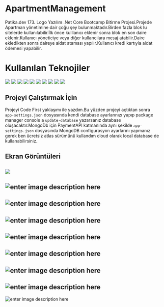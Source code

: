 ﻿# ApartmentManagement

Patika.dev 173. Logo Yazılım .Net Core Bootcamp Bitirme Projesi.Projede Apartman yönetimine dair çoğu şey bulunmaktadır.Birden fazla blok lu sitelerde kullanılabilir.İlk önce kulllanıcı eklenir sonra blok en son daire eklenir.Kullanıcı yöneticiye  veya diğer kullancılara mesaj atabilir.Daire ekledikten sonra daireye aidat ataması yapılır.Kullanıcı kredi kartıyla aidat ödemesi yapabilir.


# Kullanılan Teknojiler

![](https://img.shields.io/badge/Git-E34F26?style=for-the-badge&logo=git&logoColor=white) ![](https://img.shields.io/badge/CSS3-1572B6?style=for-the-badge&logo=css3&logoColor=white) ![](https://img.shields.io/badge/JavaScript-323330?style=for-the-badge&logo=javascript&logoColor=F7DF1E)  ![](https://img.shields.io/badge/Bootstrap-563D7C?style=for-the-badge&logo=bootstrap&logoColor=white)   ![](https://img.shields.io/badge/.NET-5C2D91?style=for-the-badge&logo=.net&logoColor=white) 
 ![](https://img.shields.io/badge/HTML5-E34F26?style=for-the-badge&logo=html5&logoColor=white)  ![](https://camo.githubusercontent.com/72e92f69f36703548704a9eeda2a9889c2756b5e08f01a9aec6e658c148d014e/68747470733a2f2f696d672e736869656c64732e696f2f62616467652f4d6f6e676f44422d3445413934423f7374796c653d666f722d7468652d6261646765266c6f676f3d6d6f6e676f6462266c6f676f436f6c6f723d7768697465) ![](https://camo.githubusercontent.com/154b109392c658875e8ae5fd94e79ab62f82341149424efc8eb0c1e59821725a/68747470733a2f2f696d672e736869656c64732e696f2f62616467652f4d6963726f736f66745f53514c5f5365727665722d4343323932373f7374796c653d666f722d7468652d6261646765266c6f676f3d6d6963726f736f66742d73716c2d736572766572266c6f676f436f6c6f723d7768697465) ![](https://camo.githubusercontent.com/c78258a250a9f24949bfd1bbf22418bb8863a618d6dfae4c634d62e259232852/68747470733a2f2f696d672e736869656c64732e696f2f62616467652f2d456e746974794672616d65776f726b2d3543324439313f7374796c653d666c6174266c6f676f3d2e6e6574266c6f676f436f6c6f723d7768697465)
 ![](https://camo.githubusercontent.com/0a8c6ffd2805c602ea7ed59d2dd6e0e7211430782358acd807171aeefe64bed5/68747470733a2f2f696d672e736869656c64732e696f2f62616467652f2d466c75656e7456616c69646174696f6e2d4343323932373f7374796c653d666c61742d737175617265266c6f676f3d2e6e6574266c6f676f436f6c6f723d666666666666)  



## Projeyi Çalıştırmak İçin

Projeyi Code First yaklaşımı ile yazdım.Bu yüzden projeyi açtıktan sonra `app-settings.json` dosyasında kendi database ayarlarınızı yapıp package manager console a 
`update-database` yazarsanız database oluşacaktır.MongoDb için PaymentAPI katmanında aynı şekilde `app-settings.json` dosyasında MongoDB configurasyon ayarlarını yapmanız gerek ben ücretsiz atlas sürümünü kullandım cloud olarak local database de kullanabilirsiniz.

## Ekran Görüntüleri

![](https://lh3.googleusercontent.com/TGfIoDfRl85cdeZbN7JlWMX6XIrk5dkZZXKpGaROL2yjm79S0h-319EGH3YGIGGNmI_s8drivHIlZesXIoKSYscr1D15Fh6Doym14I6c8lcRwBx6zXXtTSTB4MjuVQH9XE1L-R80V6p5KTvIY3Wui8U5uGM-q69nxCNvj1t-SCUtF8LJfp7nmFhMsjlZ3ab_ssHo-zeJNDXFnieAOxmWq67sC6Ra6ZAPjS2xgBjEQFKurk_kORQEPk7GVTpLRuVjS-HlKoRdAJsEIJmQ22imIHinlCJyVK1u5vSuGrguAftRRpRjJ5hQH3PRHCnTex5-1vqko6JDRsB3M1r_Hv6S8SeJMnIOXtwME6s8rtrlHP1BPcdExcvXZ-rWvFynmeO0lSal12vQfMk4RuiO-nxrNWaQ064QvPZquhVLhIXrlXnHPFpo4EnFYuy42EKmUKzV34P_w4O5gUCIfrge9D0_94O4VSHsosv7opkAVdgnk4Z-DwdAhHQntNaaTreWydrl4Ke4BTdE0IM46YlfQtPy7GuljY-MvoNfp6dETBIFcf_NyEbuazGwbCjp1ogRe7WiAhhJdqd_qw_UR6ZzhIgkWIXCx0Zbfr1hOfDmOewQofgqjKujLaV1bSMqzVIKKkvjOWW7kuV1e7LGHEBAwhNGT9dSxQHpMMcKR1YF5nUoFIen9TFQu_IvsQpYA2d2CGFz9ZZ1rqB8skAnJZIQ20h574yCNn-X0qfGglSbrHYXwxeJdw7D-AU=w1919-h870-no?authuser=0)
-
![enter image description here](https://lh3.googleusercontent.com/dUzbq-DNTOu6HIuh9Kir8dg9C4OciwhMkrWuTEgDSXtHzoEBhXafOtjDVUqbxruG-CXianVNKj9AzNI_zVaBTTeI0qxMX4NkcOVqX3WNeD4wWkiquSSblf4D3pxWiNXaSan4439E8tWHlMc0j7TX1Ug2pCCwkOekDrHHU6A_G1PgxlCaW_5ZUqRjBejVLgzZZlSZEz4Fbb6en5JblcOujbdmEq7YQNvtzxUeiIhGEj0WVSvFPZPKcenPojIaVCTP3tOsJHNwnEkgMN5cYp0e7nF9bhIH3xrN5Mt3W5aS43Lr_wq-s5HIFCPDYDivvahHEW-Jjk9ExxCndbE-eqG1SneydVt9LOzmQmm88qTMDQCeeqRwvZMtcH0Ll6bWcfSzF8GFEDEzO00EoInRFvtNJOKxhtByBjBxMDnProNLrefSOyVpe2p1vk2ftiTIaiBBi8l_ZOCPOhbvEr3RWd6wXY06Rouf271Vxmn4X65Oq3aHohpYmS5uu-RJyb_wJpmcvh-8Rig2NjTTSqiIU1SjpemzUIGWZOafxGwKrb2Pk9xcOgF8viUzJBEn4-QcdqxHZOiF-0lmnpguulc41RBcGYbH4eBhy6yIPVEKBZ2fx2jX3YDqZUSmZxKRI49MOaWH3xohDhf1vHtHzyLfl6fU8jpq6kBSmMM3aqrQJdci4XUTuuI-z476urJSg-cGtCtJXPYRyGuIQ0pRndy6fx0KHJs8DBpxBmndzgS4a6EClOk3g9pZvZA=w1920-h871-no?authuser=0)
-
![enter image description here](https://lh3.googleusercontent.com/mcxe-MFQAuJSC6TF0s9PosprYymR6N2UtAH1wRq8GUVv64kmS6nKwOUuauuM_z-DbuTtt349LObW5HYDJevB8xKplWFy3QFuijfQiwYYvNVRn3-8daVikJuBw3hk0t10p98Ee0ltXLnkhp2nxk143t_Vl4WH8rqy9JcuvTDA7XlR3cbPwE2cLsZCvBIOiFdqsw7yXdEcutgFgLmvKTeQDV7pVKSwF_nMtyvRhrCqsVouWDZb44YyFG0wwNm1kTSVeIB9b4ejVSqSdBVlqQPPWPo7j8N6I4jTYHcq3jVZH733NQ5_mYH-UVlGeZwyAArsfKOUHJyleY_3SyU0TuTw_L_KhMp6wKr4udeX8b0nOs8kkXjpFBmnplTwtrGMEK4VxtyF04LqcG3uWP6GlJDDRCxxfzQifCyTpPCdJ03d5ImoTX_rqFzXmrNa4oVgdxfVBRbNVZaDhaBQTekTeXUivaXcJt485KtcNJVjwbmdaO1LDgNgh52jGwib3lkLJX5dXZOr4cSvYex4z35zMrFjHky5QDB44ThzK-P311ArJLHkhN7JwHCyMs3EX8uxtR8QNiZZoVLaBOR2B8Tsy9W6Qp4Pv1xCFEvpGIoidYiIKcWneHwGf3FFDBvd8DRdT1ZBqAVAPaSJycBOb2Z1WnUulanLuSYVMa1h7Zxm3IztqajOOHfTeIr1cFGU7TjYBUvrgBGoCcsdW1C_bJxIv-XN05KUNrgVNG6ZJfy2Yk4_VpdsQBReuQs=w1920-h865-no?authuser=0)
-
![enter image description here](https://lh3.googleusercontent.com/8XbngfsWvSO0XWC21fukVY7JxaeMtzJZ1xLkoyU7bv_ED9NFOwFcIaw3Y38OU74siJehURgtin4pPC0H6QUBWavK_YNMqS6HYrQ-nLGbCz8gnTOfNp4eK0JkNORNTHPtOXBxxhPxH2kfsd1RQLGWBI3-_uCqCQdvV1ZO_Qpoxfs28Ce2-a7DUQcogas7WF_Gj0lM5QLvTNw94kDX-7Kc-qUuZFuSAl553Y4hVtXctOaeJamz2_RVynqL6oaVa9v3pNC8uN3ZHdCOB1LpVr0eyLquuaUVRhCyJkULvPAtmUaC9WR8IkN1wCg-aZSahozyHFlmU5SI-sl-Rexjn7DsdkhMJeDt19qrb8jMoKf8kHnGB5lRkSQu6X9DjbBraT2huGzAE7CFf_QwdEtwXMeUqgAhNNOQN8uAE6CXXR8QPy1YB4ecn43ZqDTzMjG7KDnytOL0ZuTR9UtakzXAMBrENaMXZ0RxzMyddgStwtLiOaSIrzfZ0ts1Jv6fmPe0cqR7GyreyxPVxmpUFFbBz17CHl3FPGgYa3Ls8BWGOJfnjQGlRIi51nwXyq81QYmzIz_ows-eZabC9p_0-v3ZcUBnulrtFnG5EBcKf9INpd2M79djOtYV6xOf3wtYT-fU-de20bxe3bhOQh3fgColRa_D7wYFRjYMvAqMkhsuShndHdkXs3wJqhDL9Zl5Eu5pKPt4Dt3pQXyCZbEcdN_8NuI_hv9_99xjF9nZchFw_xMaRHXqSaXVpE8=w1917-h864-no?authuser=0)
-
![enter image description here](https://lh3.googleusercontent.com/De9tb9pSUaHnt7J7A2h5tP5MI_P80wyD_TXRy-R8ntcHKIzc7Z4d3j7A49uFedCJeYRtHN6ITbzzxacVeGC4WKEQ1KHtcGBEEf-j5Ut0joE5PpShNBVWvQW-E4k9y8UeAbSwQVGpJ_AC3CBq66UsGgxpyqq32ZaV-M37d4xK9c7cf1OyKmBOxC7HXdRu1X5w7lVgthu6EzpeSNs3-C7GGcrBCr7pLC25vYLPKq6KGmrBvWjaCKa9NXw3CYuWQQS2x3-Z_cptl-cX39gACRA_qch9pOkw8jutQd6eseH4cx6P4VDImaK3xoLGSsWtVkzHqWNIjVziFmlSEHJlPRJRXngg0xpqy_ZxYwVc0WxMRNf0iinkRXPR8j-QjEDgVb-ezTjGE-FbGdRpxkNzNc9n5fRQ_dtwVj9h5GwXEjb8aecTXThxxgf6aJ8aWFdIDLy9IIF3QyFz96ibWjns3Ff-AiJ1LPCthWbb0n65BlANJSq3gHIQ_p3gdRj5j2yeEWb5Htw_avNmowfsw7naryiBsoHh61gctp2La6MaxRn_-PfykOU1dZ4mEAHre2U4zIDRm7wEL_Y21QC_GLgo57i1EdRGQq7JRNBebCOgIUIJtvkoLaxjlD9VoxxTejkT0nRKMQ672RyMGx9rdXpW1bt3oKGBIzgdqUIQL6j1_pCqDgllKPQkD_ZwYgjE6o-iADB3Jd3T4A8LXTcfksCJzRY5Ngg7N59SV12lCIXLGhP3UuUWVqgCwiA=w1914-h862-no?authuser=0)
-
![enter image description here](https://lh3.googleusercontent.com/wDZv8dsTZlWRKXU90759Tsvk_gXyJ1FDkW35XIYhLziKkgZGpE9pfrJUlLn1xhMHT-td5aQymt_t_YSt0m3Hjjz_2PWXbsWk7amFaA5r-tIKd4T75bVI6xgnOtvlz2exN2K0FnJvex-A3hEc8yeuHoj-geSf_EC3T3yo00DIdZt1KnP-yWlUlelNDco5uESSvXGc8k2rdVJEXOzQEi1FPbGYGidag6V_QrsM74QfxXkRDTSyq4hf1zwA0fx6SmpNtT8xsoC-phRqThD4Pf1IPLwTvLO0yfcNT399OlULaspz78-LvuXEdZIh0OpHvMklzLqtxgZ-7wYvlWXnIl3_HjfHKst1MQBEod_v6cGmv_X3tg9KYArsusOn3GW2F9ohvoyy1ZW4o81szc_RdlFYXKxrKr7-x3ah97EjmU00AeuPHimp2HChl0ajnlyol0eO7KLH6YSl0d0ZynK_jh9VD_wxdNTCMNzFpHeZUAFqiwMue6NEcd7DTI_nLyG7doLFlsU80UwRvuK6SSf6I8QTfp6dNn4jB6is-QNht8AbCEkCAA_G-bDYljz0kwXYOouvRK2GKb3wksdpH1SPJTEaINrs-aBvFqGCL6F9cuPD2_X9My_RNHdqyuuFtaKRVbvOfqBTzP4wsSIgweLkwRnHWyUFJm3kAssIOhwYqM-GSTSywLyyIN9aozEyWLN2umJQd45r7PLLZMrEdD35JA1xkJKuqiMKxG8N_XWG3E3Tj9jDerQt8zg=w1917-h874-no?authuser=0)
-
![enter image description here](https://lh3.googleusercontent.com/GyDUS-cqpRcJvPhwWG2ljUqWySM8NwSCiEvcfsTnhVnqGxBCTfPthNUlRIt4rEfLnJMCYDe2MCFnti_4HMwUGxPOYZ7Z82xZIRhq6K_bnqRd5zKvmI6S2WYr7LNaA6Cw-7USEt611RDYIZVhrttGp4q5oWITWKCaFnZOu1iDgh92YkhRowfkZitKvY6K2NuCtH2tYrDIQUohAC7U5UISNEdca3scn6CUWhNaGe4haYN8Z8r6fgix7RnDv24ur8JQ6g7KK9F0jLANsSn8XX-avVvtwbFh3hXLqArbYgebtmcNU4Dj_C0WtEbadZtGxKVchXOdpF6K12STgvyj7XvTc9Ov5NyBJm2fpgg0mvL73hEgQkJWgYe4i9zYA86_4k0pNPFQoSYWaQyD2an5HEKhyOrPm8pV_y-HR75t7VlpB5mlNyaMEjL4KkzkG8VzQXwwwZJb67WmMrvmYisQ4neGrClp1qgZ4dxcBWoHwFd95PeRg05LxyERRu5nnsucRPVT1ZnEFEHXSGLFuzCypdZpAIm3lLXs-K3N9DLTcM3zr2MqL5PljiC_F8DDzx16XOEc15NmH0XqqNJ8hGxsiEm1XbjjtytKQdVRqruXxfmtdVdWTEue7vvPoixlHbQ_T9w9_j-I-dk_lNzEg-0YT1veH5mOHGL8BUSO0dxwkHPiYWt-xE04oyMWuLbYami8mrZghMAEvzNnJ7WyyeUt0neuv16OzdarVzGnJRNlVevgrLFqHX4Ju8w=w1920-h863-no?authuser=0)
-
![enter image description here](https://lh3.googleusercontent.com/Bo8EyZfDUNUyWNI-YaDybJbvS6uIQshsvEdaN572uNPUhqpQEQfawkYlgTwqR87bHSl9fCF773f6GI4CXN4B4TY6YtrxxOMGdo9SjfTkaRumOtqe47s4zECh5D1z_xJWA1ZLu0kiD1xUyNLtyz-hk0B65IOjVmxkbuDJhflXJPh92fGnNmYFClu6r2SNmumarf8jl_owu8hMkZZqoxpW4ba6uzFL2Zjv_gpTeSXtoNBP1OEuACRHfZrf_Q8PZcOBFsohCCIHSR5UDQnD923KcKq129-wUM3TEVySnWYSS74xF56XhnRQ4juLMUyZhL3JvMxhul2WaUYWUmBXI1NfovWJWddkQlaR8HzSqW4ZeViMiXCRs-AIjtWIsenOh_CmnIorx-2c5TQEC5Wqs16rOLh0Ra4fYWkMvZyQpBpeBB65qr-sndeXZATHbmfuZzfhLMhVIhoEP8gmuhLa1sXgWKQ7UpV-SmCW4BlNziN2cT3IiLWAGea1VR_7W6OHQMpBSdahNE_EO48QvUaUc1JlN0sgk5J1voi_shOBk1NWih0tmg5PLRmvAd4iBv6Sn5ZrctOoLMSI1EwrzORUUg1R6YDd7uWMjHI_XMjh64vWmKZJtr_X3-CEAJhHloMINAYWmYw0xAmeaiwBbQYV9cNslZrcI7J3A_eXYSYaoNkV8PRRrBFpZCUNNWohTj5gWzYDLLYBg-ER-bp_iz3bftsxsWBjnMVDF066SAqQmPNTK0_oPlCgtKI=w1920-h868-no?authuser=0)
-
![enter image description here](https://lh3.googleusercontent.com/E4QE0K7AESt_qJaRLeNK2U95hyZFyBm3_PBYEwGDyn3gKQlD6fI0PpvQV4BlibzITxYqAukd2IdXobf8_3tKY-VgFVxQnYeMUaZUudtyIPwgVZApWBnuCfc_g7C6WSWYLqvsbRp-F8BuRPIle4LqTOAG5Xgh2nZVlwWu346ySm5bgb00sTLgS8V7uJQUXbfxXzwSEI894iQu-rrjnxxfwKtTY16ehTKDh67I-0-7UnayEzmomnz6Blg_qaHI5TVNPNkoUL6eHaLqm8yLQ4Gbg6HovKeZzH0P77NrRdZDGW1zpdqVj5CzB2YUlFt9gK2caR-9-Gpl264OxLhL82Lbq2S9ogQi2qO-mYPkRTPUxaCije11EqeS6hM-bruW5nZosBxLpqtZBYC2BHe5kTse8hyu2yGNBOmcq9hJJ0KfTycSTkC__LDZ8WW4vWmKH4UIqcZqk5QV399g_HH1NDjgC2Y8ydEyyPZXEN56CtCLP67O07lf3U6-4RtSM0l6KMfCGigbkCk-idwXBJ4qW_UOBiL2k2Nlw0Dj3gRw1ZEhDisTg5OlFPdu5foW9NkqFEWjm9sBYcFoemCBjKxJFiNHRE1pbzCu9AjhOjEm6bOg5z77hNzr3obeWSnZDmrxSMmnp6tnmTAur5StsJ8cSg3QoqlAUTk_9qDUc-gyDvCUN_ddnRqjNtOTNzxSBwem7wQu_H4FMe2J573Q-3m2sTghq2X7p2fA5cm9ZaqCedV0BNfof7wMvJs=w1920-h870-no?authuser=0)
